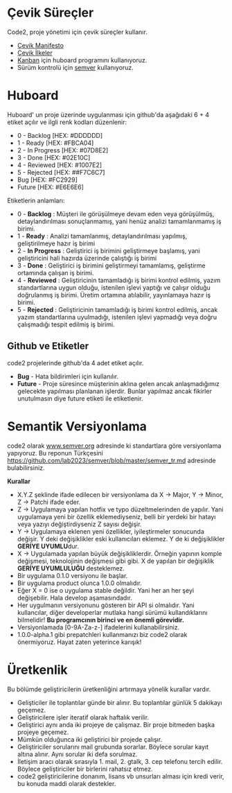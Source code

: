 # Çevik Süreçler

Code2, proje yönetimi için çevik süreçler kullanır.

* [Çevik Manifesto](http://agilemanifesto.org/iso/tr/)
* [Çevik İlkeler](http://agilemanifesto.org/iso/tr/principles.html)
* [Kanban](http://kanban.code2.co) için huboard programını kullanıyoruz.
* Sürüm kontrolü için [semver](http://semver.org/) kullanıyoruz.

# Huboard

Huboard' un proje üzerinde uygulanması için github'da aşağıdaki 6 + 4 etiket açılır ve ilgli renk kodları düzenlenir:

* 0 - Backlog [HEX: #DDDDDD]
* 1 - Ready [HEX: #FBCA04]
* 2 - In Progress [HEX: #07D8E2]
* 3 - Done [HEX: #02E10C]
* 4 - Reviewed [HEX: #1007E2]
* 5 - Rejected [HEX: ##F7C6C7]
* Bug [HEX: #FC2929]
* Future [HEX: #E6E6E6]


Etiketlerin anlamları:

* 0 - **Backlog** : Müşteri ile görüşülmeye devam eden veya görüşülmüş, detaylandırılması sonuçlanmamış, yani henüz analizi tamamlanmamış iş birimi.
* 1 - **Ready** : Analizi tamamlanmış, detaylandırılması yapılmış, geliştirilmeye hazır iş birimi
* 2 - **In Progress** : Geliştirici iş birimini geliştirmeye başlamış, yani geliştiricini hali hazırda üzerinde çalıştığı iş birimi
* 3 - **Done** : Geliştirici iş birimini geliştirmeyi tamamlamış, geliştirme ortamında çalışan iş birimi.
* 4 - **Reviewed** : Geliştiricinin tamamladığı iş birimi kontrol edilmiş, yazım standartlarına uygun olduğu, istenilen işlevi yaptığı ve çalışır olduğu doğrulanmış iş birimi. Üretim ortamına atılabilir, yayınlamaya hazır iş birimi.
* 5 - **Rejected** : Geliştiricinin tamamladığı iş birimi kontrol edilmiş, ancak yazım standartlarına uyulmadığı, istenilen işlevi yapmadığı veya doğru çalışmadığı tespit edilmiş iş birimi.

## Github ve Etiketler

code2 projelerinde github'da 4 adet etiket açılır.

* **Bug** - Hata bildirimleri için kullanılır.
* **Future** - Proje süresince müşterinin aklına gelen ancak anlaşmadığımız gelecekte yapılması planlanan işlerdir. Bunlar yapılmaz ancak fikirler unutulmasın diye future etiketi ile etiketlenir.

# Semantik Versiyonlama

code2 olarak www.semver.org adresinde ki standartlara göre versiyonlama yapıyoruz. Bu reponun Türkçesini https://github.com/lab2023/semver/blob/master/semver_tr.md adresinde bulabilirsiniz.

**Kurallar**

* X.Y.Z şeklinde ifade edilecen bir versiyonlama da X -> Major, Y -> Minor, Z -> Patchi ifade eder.
* Z -> Uygulamaya yapılan hotfix ve typo düzeltmelerinden de yapılır. Yani uygulamaya yeni bir özellik eklemediyseniz, belli bir yerdeki bir hatayı veya yazıyı değiştirdiyseniz Z sayısı değişir.
* Y -> Uygulamaya eklenen yeni özellikler, iyileştirmeler sonucunda değişir. Y deki değişiklikler eski kullanıcıları eklemez. Y de ki değişiklikler **GERİYE UYUMLU**dur.
* X -> Uygulamada yapılan büyük değişikliklerdir. Örneğin yapının komple değişmesi, teknolojinin değişmesi gibi gibi. X de yapılan bir değişiklik **GERİYE UYUMLULUĞU** desteklemez.
* Bir uygulama 0.1.0 versiyonu ile başlar. 
* Bir uygulama product olunca 1.0.0 olmalıdır. 
* Eğer X = 0 ise o uygulama stable değildir. Yani her an her şeyi değişebilir. Hala develop aşamasındadır.
* Her uygulmanın versiyonunu gösteren bir API si olmalıdır. Yani kullancılar, diğer developerlar mutlaka hangi sürümü kullandıklarını bilmelidir! **Bu programcının birinci ve en önemli görevidir.**
* Versiyonlamada [0-9A-Za-z-] ifadelerini kullanabilirsiniz.
* 1.0.0-alpha.1 gibi prepatchleri kullanmanızı biz code2 olarak önermiyoruz. Hayat zaten yeterince karışık!

# Üretkenlik

Bu bölümde geliştiricilerin üretkenliğini artırmaya yönelik kurallar vardır.

* Gelişticiler ile toplantılar günde bir alınır. Bu toplantılar günlük 5 dakikayı geçemez.
* Geliştiricilere işler iteratif olarak haftalık verilir.
* Geliştirici aynı anda iki projeye de çalışmaz. Bir proje bitmeden başka projeye geçemez.
* Mümkün olduğunca iki geliştirici bir projede çalışır.
* Geliştiriciler sorularını mail grubunda sorarlar. Böylece sorular kayıt altına alınır. Aynı sorular iki defa sorulmaz.
* İletişim aracı olarak sırasıyla 1. mail, 2. gtalk, 3. cep telefonu tercih edilir. Böylece geliştiriciler bir birlerini rahatsız etmez.
* code2 geliştiricilerine donanım, lisans vb unsurları alması için kredi verir, bu konuda maddi olarak destekler.
